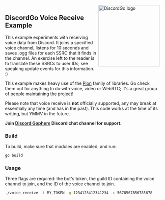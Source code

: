 <img align="right" alt="DiscordGo logo" src="/docs/img/discordgo.svg" width="200">

## DiscordGo Voice Receive Example

This example experiments with receiving voice data from Discord. It joins
a specified voice channel, listens for 10 seconds and saves .ogg files for each
SSRC that it finds in the channel. An exercise left to the reader is to translate
these SSRCs to user IDs; see speaking update events for this information. :)

This example makes heavy use of the [Pion](https://github.com/pion) family of libraries.
Go check them out for anything to do with voice, video or WebRTC; it's a great
group of people maintaining the project!

Please note that voice receive is **not** officially supported, any may break
at essentially any time (and has in the past). This code works at the time of
its writing, but YMMV in the future.

**Join [Discord Gophers](https://discord.gg/0f1SbxBZjYoCtNPP)
Discord chat channel for support.**

### Build

To build, make sure that modules are enabled, and run:

```sh
go build
```

### Usage

Three flags are required: the bot's token, the guild ID containing the voice channel to join, and the ID of the voice channel to join.

```sh
./voice_receive -t MY_TOKEN -g 1234123412341234 -c 5678567856785678
```
